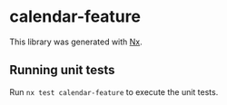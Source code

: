 # calendar-feature

This library was generated with [Nx](https://nx.dev).

## Running unit tests

Run `nx test calendar-feature` to execute the unit tests.
